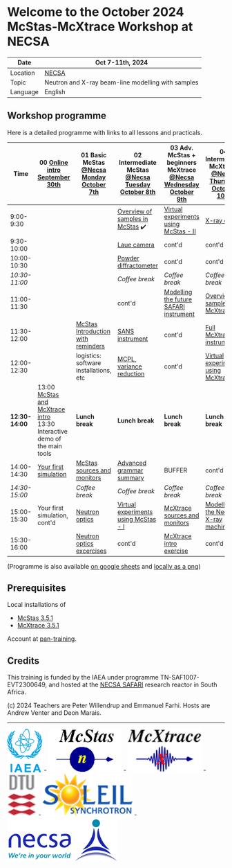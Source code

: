 # Welcome to the October 2024 McStas-McXtrace Workshop at NECSA


| Date      | Oct 7-11th, 2024 |
|-----------|-------------------|
|Location   | [NECSA](https://www.necsa.co.za/)      |
| Topic     | Neutron and X-ray beam-line modelling with samples |
| Language  | English                                |


## Workshop programme

Here is a detailed programme with links to all lessons and practicals.


| Time                | 00 [Online intro September 30th](00_Preschool_Monday_September_30th/) | 01 Basic McStas [@Necsa Monday October 7th](01_Monday_October_7th/) | 02 Intermediate McStas [@Necsa Tuesday October 8th](02_Tuesday_October_8th/) | 03 Adv. McStas + beginners McXtrace [@Necsa Wednesday October 9th](03_Wednesday_October_9th/) | 04 Interm./Adv. McXtrace [@Necsa Thursday October 10th](04_Thursday_October_10th/) | 05 Advanced tools and methods [@Necsa Friday October 11th](05_Friday_October_11th/) |
|---------------------|------------------------------------|-------------------------------------|--------------------------------------------------------------------------------------------------------|------------------------------------------------------|-----------------------------------------|------------------------------------------------------------------------|
| 9:00-9:30           |                                    |                                     | [Overview of samples in McStas](02_Tuesday_October_8th/05_McStas_samples) :heavy_check_mark:                           | [Virtual experiments using McStas - II](03_Wednesday_October_9th/10_McStas_virtual_experiments_II) | [X-ray optics](04_Thursday_October_10th/15_Xray_optics) | **BUFFER**  |
| 9:30-10:00          |                                    |                                     | [Laue camera](02_Tuesday_October_8th/06_Laue_camera)                                | cont'd                                               | cont'd                                  | cont'd                                                                 |
| 10:00-10:30         |                                    |                                     | [Powder diffractometer](02_Tuesday_October_8th/07_Powder_diffractometer)                                                                                                 | cont'd                                               | cont'd                                  | cont'd                                                                 |
| *10:30-11:00*       |                                    |                                     | *Coffee break*                                                                                         | *Coffee break*                                       | *Coffee break*                          | *Coffee break*                                                         |
| 11:00-11:30         |           |                                     | cont'd                | [Modelling the future SAFARI instrument](03_Wednesday_October_9th/11_Future_SAFARI_instrument_suite)                                               | [Overview of samples in McXtrace](04_Thursday_October_10th/16_McXtrace_samples) | |
| 11:30-12:00         |  | [McStas Introduction with reminders](01_Monday_October_7th/01_McStas_intro)  | [SANS instrument](02_Tuesday_October_8th/08_SANS_instrument)  | cont'd | [Full McXtrace instruments](04_Thursday_October_10th/17_McXtrace_virtual_experiments_I) | cont'd |
| 12:00-12:30         |  | logistics: software installations, etc | [MCPL, variance reduction](03_Wednesday_October_9th/12_MCPL_variance_reduction)                           | cont'd                                               | [Virtual experiments using McXtrace](04_Thursday_October_10th/18_McXtrace_virtual_experiments_II)  |  BUFFER  |
| **12:30-14:00**     | 13:00 [McStas and McXtrace intro](00_Preschool_Monday_September_30th/00_intro_slides) <br>13:30 Interactive demo of the main tools                                 | **Lunch break**                     | **Lunch break**                                                                                        | **Lunch break**                                      | **Lunch break**                         | **Lunch break**                                                        |
| 14:00-14:30         |  [Your first simulation](00_Preschool_Monday_September_30th/03_a_first_simulation)   | [McStas sources and monitors](01_Monday_October_7th/02_McStas_sources_and_monitors) | [Advanced grammar summary](02_Tuesday_October_8th/20_Full_grammar)  | BUFFER                                  | cont'd                                  | [NCrystal presentation](05_Friday_October_11th/21_NCrystal)       |
| *14:30-15:00*       |                                    | *Coffee break*                      | *Coffee break*                                                                                         | *Coffee break*                                       | *Coffee break*                          | *Coffee break*                                                         |
| 15:00-15:30         | Your first simulation, cont'd                                     | [Neutron optics](01_Monday_October_7th/03_Neutron_optics) | [Virtual experiments using McStas - I](02_Tuesday_October_8th/09_McStas_virtual_experiments_I) | [McXtrace sources and monitors](03_Wednesday_October_9th/13_McXtrace_sources_and_monitors) | [Modelling the Necsa X-ray machines](04_Thursday_October_10th/19_NECSA_Xray_machines) | [McStas and McXtrace on GPU](05_Friday_October_11th/22_McStas_and_McXtrace_on_GPU) |
| 15:30-16:00         |                                    | [Neutron optics excercises](01_Monday_October_7th/04_Neutron_optics_exercises) | cont'd                                                      | [McXtrace intro exercise](03_Wednesday_October_9th/14_McXtrace_intro_exercise) | cont'd        | cont'd                                                                 |

(Programme is also available [on google sheets](https://docs.google.com/spreadsheets/d/1PozT8aH9RE5SZ5jEX8cpKLu-l-wqrZfPHrYnqLqC1vo/edit?usp=sharing) and [locally as a png](pics/programme.png))

## Prerequisites

Local installations of

  - [McStas 3.5.1](https://github.com/McStasMcXtrace/McCode/tree/main/INSTALL-McStas)
  - [McXtrace 3.5.1](https://github.com/McStasMcXtrace/McCode/tree/main/INSTALL-McXtrace)

Account at [pan-training](https://e-learning.pan-training.eu).

## Credits

This training is funded by the IAEA under programme TN-SAF1007-EVT2300649, 
and hosted at the [NECSA SAFARI](https://www.necsa.co.za/) research reactor in South Africa.

(c) 2024 Teachers are Peter Willendrup and Emmanuel Farhi. Hosts are Andrew Venter and Deon Marais.

---

[![IAEA](pics/IAEA.png)]([https://mcstas.org/](https://www.iaea.org)) - 
[![McStas](pics/mcstas_logo.png)](https://mcstas.org/) - 
[![McXtrace](pics/mcxtrace-logo.png)](https://mcxtrace.org/) - 
[![DTU](pics/dtu_logo.gif)](https://www.dtu.dk/) - 
[![SOLEIL](pics/soleil-logo.png)](https://www.synchrotron-soleil.fr/en) - 
[![NECSA](pics/necsa_logo-1.png)](https://www.necsa.co.za/)


